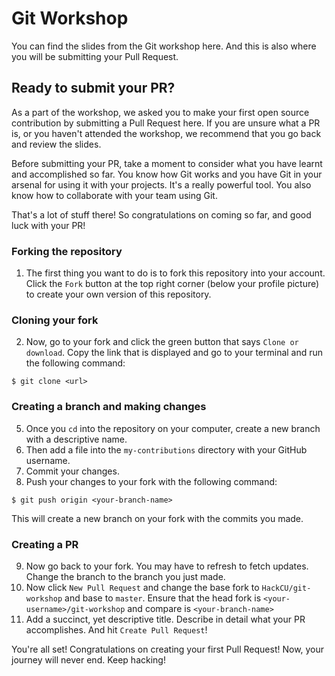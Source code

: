 # Git Workshop

You can find the slides from the Git workshop here. And this is also where you will be submitting your Pull Request.

## Ready to submit your PR?
As a part of the workshop, we asked you to make your first open source contribution by submitting a Pull Request here.
If you are unsure what a PR is, or you haven't attended the workshop, we recommend that you go back and review the slides.

Before submitting your PR, take a moment to consider what you have learnt and accomplished so far.
You know how Git works and you have Git in your arsenal for using it with your projects. It's a really powerful tool.
You also know how to collaborate with your team using Git.

That's a lot of stuff there! So congratulations on coming so far, and good luck with your PR!

### Forking the repository
1. The first thing you want to do is to fork this repository into your account. Click the `Fork` button at the top right corner (below your profile picture) to create your own version of this repository.

### Cloning your fork
2. Now, go to your fork and click the green button that says `Clone or download`. Copy the link that is displayed and go to your terminal and run the following command:

`$ git clone <url>`

### Creating a branch and making changes
5. Once you `cd` into the repository on your computer, create a new branch with a descriptive name.
6. Then add a file into the `my-contributions` directory with your GitHub username.
7. Commit your changes.
8. Push your changes to your fork with the following command:

`$ git push origin <your-branch-name>`

This will create a new branch on your fork with the commits you made.

### Creating a PR
9. Now go back to your fork. You may have to refresh to fetch updates. Change the branch to the branch you just made.
10. Now click `New Pull Request` and change the base fork to `HackCU/git-workshop` and base to `master`. Ensure that the head fork is `<your-username>/git-workshop` and compare is `<your-branch-name>`
11. Add a succinct, yet descriptive title. Describe in detail what your PR accomplishes. And hit `Create Pull Request`!

You're all set! Congratulations on creating your first Pull Request!
Now, your journey will never end. Keep hacking!
